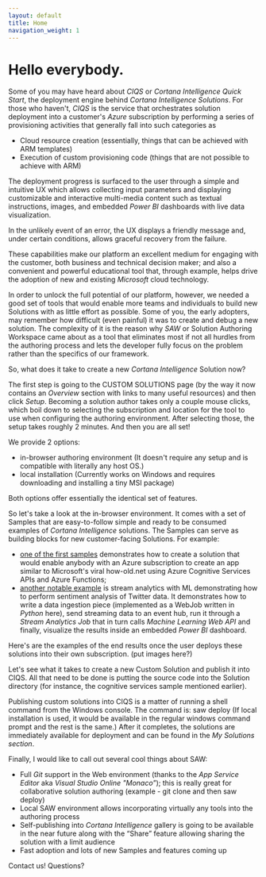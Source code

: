 ```yaml
---
layout: default
title: Home
navigation_weight: 1
---
```


# Hello everybody.

Some of you may have heard about *CIQS* or *Cortana Intelligence Quick Start*, the deployment engine behind *Cortana Intelligence Solutions*. For those who haven't, *CIQS* is the service that orchestrates solution deployment into a customer's *Azure* subscription by performing a series of provisioning activities that generally fall into such categories as
- Cloud resource creation (essentially, things that can be achieved with ARM templates)
- Execution of custom provisioning code (things that are not possible to achieve with ARM)

The deployment progress is surfaced to the user through a simple and intuitive UX which allows collecting input parameters and displaying customizable and interactive multi-media content such as textual instructions, images, and embedded *Power BI* dashboards with live data visualization.

In the unlikely event of an error, the UX displays a friendly message and, under certain conditions, allows graceful recovery from the failure.

These capabilities make our platform an excellent medium for engaging with the customer, both business and technical decision maker; and also a convenient and powerful educational tool that, through example, helps drive the adoption of new and existing *Microsoft* cloud technology.

In order to unlock the full potential of our platform, however, we needed a good set of tools that would enable more teams and individuals to build new Solutions with as little effort as possible. Some of you, the early adopters, may remember how difficult (even painful) it was to create and debug a new solution. The complexity of it is the reason why *SAW* or Solution Authoring Workspace came about as a tool that eliminates most if not all hurdles from the authoring process and lets the developer fully focus on the problem rather than the specifics of our framework.

So, what does it take to create a new *Cortana Intelligence* Solution now?

The first step is going to the CUSTOM SOLUTIONS page (by the way it now contains an *Overview* section with links to many useful resources) and then click *Setup*. Becoming a solution author takes only a couple mouse clicks, which boil down to selecting the subscription and location for the tool to use when configuring the authoring environment. After selecting those, the setup takes roughly 2 minutes. And then you are all set!

We provide 2 options:
- in-browser authoring environment (It doesn't require any setup and is compatible with literally any host OS.)
- local installation (Currently works on Windows and requires downloading and installing a tiny MSI package)

Both options offer essentially the identical set of features.

So let's take a look at the in-browser environment. It comes with a set of Samples that are easy-to-follow simple and ready to be consumed examples of *Cortana Intelligence* solutions. The Samples can serve as building blocks for new customer-facing Solutions. For example:

- [one of the first samples](https://github.com/Azure/Azure-CortanaIntelligence-SolutionAuthoringWorkspace/tree/master/Samples/004-cognitiveservices) demonstrates how to create a solution that would enable anybody with an Azure subscription to create an app similar to Microsoft's viral how-old.net using Azure Cognitive Services APIs and Azure Functions;
- [another notable example](https://github.com/wdecay/twitterdemo) is stream analytics with ML demonstrating how to perform sentiment analysis of Twitter data. It demonstrates how to write a data ingestion piece (implemented as a WebJob written in *Python* here), send streaming data to an event hub, run it through a *Stream Analytics Job* that in turn calls *Machine Learning Web API* and finally, visualize the results inside an embedded *Power BI* dashboard.

Here's are the examples of the end results once the user deploys these solutions into their own subscription.
(put images here?)

Let's see what it takes to create a new Custom Solution and publish it into CIQS. All that need to be done is putting the source code into the Solution directory (for instance, the cognitive services sample mentioned earlier).

Publishing custom solutions into CIQS is a matter of running a shell command from the Windows console. The command is: saw deploy (If local installation is used, it would be available in the regular windows command prompt and the rest is the same.) After it completes, the solutions are immediately available for deployment and can be found in the *My Solutions section*. 

Finally, I would like to call out several cool things about SAW:
- Full *Git* support in the Web environment (thanks to the *App Service Editor* aka *Visual Studio Online "Monaco"*); this is really great for collaborative solution authoring (example - git clone and then saw deploy)
- Local SAW environment allows incorporating virtually any tools into the authoring process
- Self-publishing into *Cortana Intelligence* gallery is going to be available in the near future along with the “Share” feature allowing sharing the solution with a limit audience
- Fast adoption and lots of new Samples and features coming up

Contact us! Questions?


